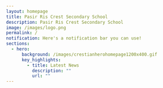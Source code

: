 ```yaml
---
layout: homepage
title: Pasir Ris Crest Secondary School
description: Pasir Ris Crest Secondary School
image: /images/logo.png
permalink: /
notification: Here's a notification bar you can use!
sections:
  - hero:
      background: /images/crestianherohomepage1200x400.gif
      key_highlights:
        - title: Latest News
          description: ""
          url: ""
---
```


